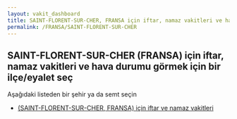 ```yaml
---
layout: vakit_dashboard
title: SAINT-FLORENT-SUR-CHER, FRANSA için iftar, namaz vakitleri ve hava durumu - ilçe/eyalet seç
permalink: /FRANSA/SAINT-FLORENT-SUR-CHER
---
```


## SAINT-FLORENT-SUR-CHER (FRANSA) için iftar, namaz vakitleri ve hava durumu  görmek için bir ilçe/eyalet seç

Aşağıdaki listeden bir şehir ya da semt seçin

* [ (SAINT-FLORENT-SUR-CHER, FRANSA) için iftar ve namaz vakitleri](/FRANSA/SAINT-FLORENT-SUR-CHER/)

<script type="text/javascript">
  var GLOBAL_COUNTRY = 'FRANSA';
  var GLOBAL_CITY = 'SAINT-FLORENT-SUR-CHER';
  var GLOBAL_STATE = 'SAINT-FLORENT-SUR-CHER';
</script>
